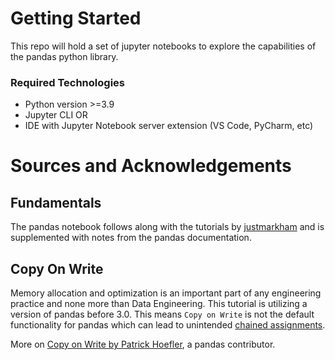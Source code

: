 # Getting Started

This repo will hold a set of jupyter notebooks to explore the capabilities of the pandas python library.

### Required Technologies
- Python version >=3.9
- Jupyter CLI OR 
- IDE with Jupyter Notebook server extension (VS Code, PyCharm, etc)


# Sources and Acknowledgements

## Fundamentals

The pandas notebook follows along with the tutorials by 
[justmarkham](https://github.com/justmarkham/pandas-videos) and is supplemented
with notes from the pandas documentation.

## Copy On Write

Memory allocation and optimization is an important part of any engineering practice and none more than Data Engineering. This tutorial is utilizing a version of pandas before 3.0. This means `Copy on Write` is not the default functionality for pandas which can lead to unintended [chained assignments](https://pandas.pydata.org/docs/dev/user_guide/copy_on_write.html#copy-on-write-chained-assignment).

More on [Copy on Write by Patrick Hoefler](https://towardsdatascience.com/a-solution-for-inconsistencies-in-indexing-operations-in-pandas-b76e10719744/), a pandas contributor.